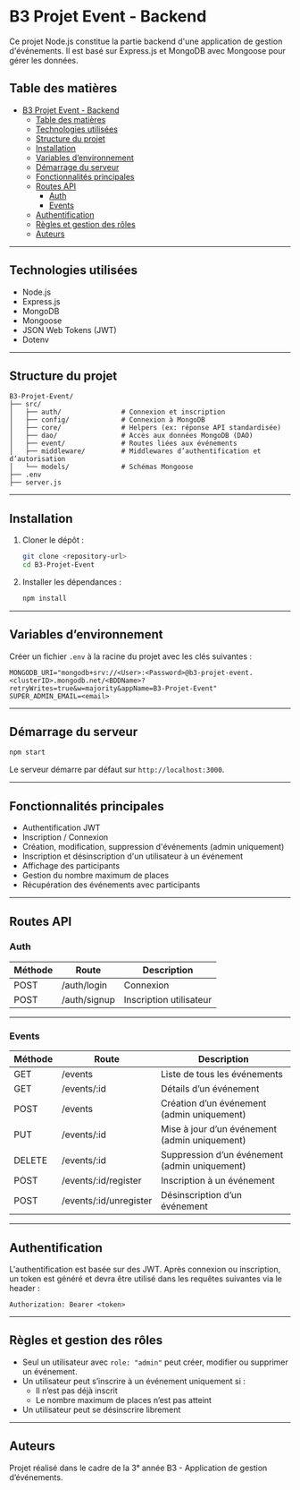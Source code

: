 # B3 Projet Event - Backend

Ce projet Node.js constitue la partie backend d'une application de gestion d'événements. Il est basé sur Express.js et MongoDB avec Mongoose pour gérer les données.

## Table des matières

- [B3 Projet Event - Backend](#b3-projet-event---backend)
  - [Table des matières](#table-des-matières)
  - [Technologies utilisées](#technologies-utilisées)
  - [Structure du projet](#structure-du-projet)
  - [Installation](#installation)
  - [Variables d’environnement](#variables-denvironnement)
  - [Démarrage du serveur](#démarrage-du-serveur)
  - [Fonctionnalités principales](#fonctionnalités-principales)
  - [Routes API](#routes-api)
    - [Auth](#auth)
    - [Events](#events)
  - [Authentification](#authentification)
  - [Règles et gestion des rôles](#règles-et-gestion-des-rôles)
  - [Auteurs](#auteurs)

---

## Technologies utilisées

- Node.js
- Express.js
- MongoDB
- Mongoose
- JSON Web Tokens (JWT)
- Dotenv

---

## Structure du projet

```
B3-Projet-Event/
├── src/
│   ├── auth/               # Connexion et inscription
│   ├── config/             # Connexion à MongoDB
│   ├── core/               # Helpers (ex: réponse API standardisée)
│   ├── dao/                # Accès aux données MongoDB (DAO)
│   ├── event/              # Routes liées aux événements
│   ├── middleware/         # Middlewares d’authentification et d’autorisation
│   └── models/             # Schémas Mongoose
├── .env
├── server.js
```

---

## Installation

1. Cloner le dépôt :
   ```bash
   git clone <repository-url>
   cd B3-Projet-Event
   ```

2. Installer les dépendances :
   ```bash
   npm install
   ```

---

## Variables d’environnement

Créer un fichier `.env` à la racine du projet avec les clés suivantes :

```
MONGODB_URI="mongodb+srv://<User>:<Password>@b3-projet-event.<clusterID>.mongodb.net/<BDDName>?retryWrites=true&w=majority&appName=B3-Projet-Event"
SUPER_ADMIN_EMAIL=<email>
```

---

## Démarrage du serveur

```bash
npm start
```

Le serveur démarre par défaut sur `http://localhost:3000`.

---

## Fonctionnalités principales

- Authentification JWT
- Inscription / Connexion
- Création, modification, suppression d'événements (admin uniquement)
- Inscription et désinscription d'un utilisateur à un événement
- Affichage des participants
- Gestion du nombre maximum de places
- Récupération des événements avec participants

---

## Routes API

### Auth

| Méthode | Route         | Description                  |
|---------|---------------|------------------------------|
| POST    | /auth/login   | Connexion                    |
| POST    | /auth/signup  | Inscription utilisateur      |

---

### Events

| Méthode | Route                     | Description                                  |
|---------|---------------------------|----------------------------------------------|
| GET     | /events                   | Liste de tous les événements                 |
| GET     | /events/:id               | Détails d’un événement                       |
| POST    | /events                   | Création d’un événement (admin uniquement)   |
| PUT     | /events/:id               | Mise à jour d’un événement (admin uniquement)|
| DELETE  | /events/:id               | Suppression d’un événement (admin uniquement)|
| POST    | /events/:id/register      | Inscription à un événement                   |
| POST    | /events/:id/unregister    | Désinscription d’un événement                |

---

## Authentification

L'authentification est basée sur des JWT. Après connexion ou inscription, un token est généré et devra être utilisé dans les requêtes suivantes via le header :

```
Authorization: Bearer <token>
```

---

## Règles et gestion des rôles

- Seul un utilisateur avec `role: "admin"` peut créer, modifier ou supprimer un événement.
- Un utilisateur peut s’inscrire à un événement uniquement si :
  - Il n’est pas déjà inscrit
  - Le nombre maximum de places n’est pas atteint
- Un utilisateur peut se désinscrire librement

---

## Auteurs

Projet réalisé dans le cadre de la 3ᵉ année B3 - Application de gestion d’événements.